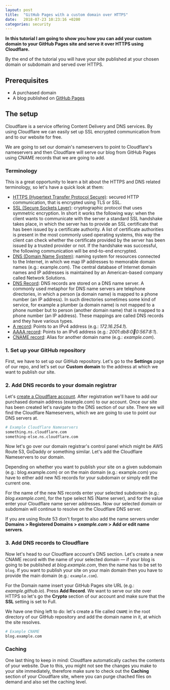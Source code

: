 ```yaml
---
layout: post
title:  "GitHub Pages with a custom domain over HTTPS"
date:   2018-07-23 10:23:16 +0200
categories: security
---
```


**In this tutorial I am going to show you how you can add your custom domain to your GitHub Pages site and serve it over HTTPS using Cloudflare.**

By the end of the tutorial you will have your site published at your chosen domain or subdomain and served over HTTPS.

## Prerequisites

- A purchased domain
- A blog published on [GitHub Pages](https://pages.github.com)

## The setup

Cloudflare is a service offering Content Delivery and DNS services. By using Cloudflare we can easily set up SSL encrypted communication from and to our website for free.

We are going to set our domain's nameservers to point to Cloudflare's nameservers and then Cloudflare will serve our blog from GitHub Pages using CNAME records that we are going to add. 

### Terminology 

This is a great opportunity to learn a bit about the HTTPS and DNS related terminology, so let's have a quick look at them:

- [HTTPS (Hypertext Transfer Protocol Secure)](https://en.wikipedia.org/wiki/HTTPS): secured HTTP communication, that is encrypted using TLS or SSL.
- [SSL (Secure Sockets Layer)](https://en.wikipedia.org/wiki/Transport_Layer_Security): cryptographic protocol that uses symmetric encryption. In short it works the following way: when the client wants to communicate with the server a standard SSL handshake takes place, in which the server has to provide an SSL certificate that has been issued by a certificate authority. A list of certificate authorities is present in the most commonly used operating systems, this way the client can check whether the certificate provided by the server has been issued by a trusted provider or not. If the handshake was successful, the following communication will be end-to-end encrypted.
- [DNS (Domain Name System)](https://en.wikipedia.org/wiki/Domain_Name_System): naming system for resources connected to the Internet, in which we map IP addresses to memorable domain names (e.g.: example.com). The central database of Internet domain names and IP addresses is maintained by an American-based company called Network Solutions.
- [DNS Record](https://en.wikipedia.org/wiki/List_of_DNS_record_types#SOA): DNS records are stored on a DNS name server. A commonly used metaphor for DNS name servers are telephone directories, in which a person (a domain name) is mapped to a phone number (an IP address). In such directories sometimes some kind of service, for example a plumber (a domain name) is not mapped to a phone number but to person (another domain name) that is mapped to a phone number (an IP address). These mappings are called DNS records and they have various types.
- [A record](): Points to an IPv4 address (e.g.: *172.16.254.1*).
- [AAAA record](): Points to an IPv6 address (e.g.: *2001:db8:0:1234:0:567:8:1*).
- [CNAME record](): Alias for another domain name (e.g.: *example.com*).

### 1. Set up your GitHub repository

First, we have to set up our GitHub repository. Let's go to the **Settings** page of our repo, and let's set our **Custom domain** to the address at which we want to publish our site.

### 2. Add DNS records to your domain registrar

Let's [create a Cloudflare account](https://dash.cloudflare.com/sign-up). After registration we'll have to add our purchased domain address (example.com) to our account. Once our site has been created let's navigate to the DNS section of our site. There we will find the Cloudflare Nameservers, which we are going to use to point our DNS servers at.

```bash
# Example Cloudflare Nameservers
something.ns.cloudflare.com
something-else.ns.cloudflare.com
```

Now let's go over our domain registrar's control panel which might be AWS Route 53, GoDaddy or something similar. Let's add the Cloudflare Nameservers to our domain. 

Depending on whether you want to publish your site on a given subdomain (e.g.: blog.example.com) or on the main domain (e.g.: example.com) you have to either add new NS records for your subdomain or simply edit the current one.

For the name of the new NS records enter your selected subdomain (e.g.: *blog.example.com*), for the type select NS (Name server), and for the value enter your Cloudflare name server addresses. Now our selected domain or subdomain will continue to resolve on the Cloudflare DNS server.

If you are using Route 53 don't forget to also add the name servers under **Domains > Registered Domains > *example.com* > Add or edit name servers**. 

### 3. Add DNS records to Cloudflare

Now let's head to our Cloudflare account's DNS section. Let's create a new CNAME record with the name of your selected domain — if your blog is going to be published at *blog.example.com*, then the name has to be set to `blog`. If you want to publish your site on your main domain then you have to provide the main domain (e.g.: `example.com`).

For the Domain name insert your GitHub Pages site URL (e.g.: *example.github.io*). Press **Add Record**. We want to serve our site over HTTPS so let's go the **Crypto** section of our account and make sure that the **SSL** setting is set to Full.

We have one thing left to do: let's create a file called `CNAME` in the root directory of our GitHub repository and add the domain name in it, at which the site resolves.

```bash
# Example CNAME
blog.example.com
```

### Caching

One last thing to keep in mind: Cloudflare automatically caches the contents of your website. Due to this, you might not see the changes you make to your site immediately, therefore make sure to check out the **Caching** section of your Cloudflare site, where you can purge chached files on demand and also set the caching level.